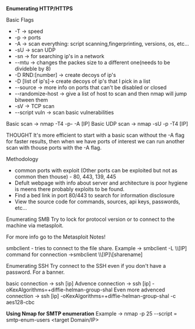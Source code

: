 
**Enumerating HTTP/HTTPS**

Basic Flags 
* -T -> speed 
* -p -> ports
* -A -> scan everything: script scanning,fingerprinting, versions, os, etc...
* -sU -> scan UDP 
* -sn -> for searching ip's in a network
* --mtu -> changes the packes size to a different one(needs to be divideble by 8)
* -D RND:[number] -> create decoys of ip's
* -D [list of ip's]-> create decoys of ip's that I pick in a list
* --source -> more info on ports that can't be disabled or closed
* --randomize-host -> give a list of host to scan and then nmap will jump bitween them
* -sV -> TCP scan
* --script vuln -> scan basic vulnerabilities

Basic scan -> nmap -T4 -p- -A [IP]
Basic UDP scan -> nmap -sU -p -T4 [IP]

THOUGHT
It's more efficient to start with a basic scan without the -A flag for faster results,  then when we have ports of interest we can run another scan with thouse ports with the -A flag.

Methodology
* common ports with exploit (Other ports can be exploited but not as common then thouse) - 80, 443, 139, 445
*  Defult webpage with info about server and architecture is poor hygiene is meens there probably exploits to be found.
* Find a bed link in port 80/443 to search for information disclosure
* View the source code for commands, sources, api keys, passwords, etc...


Enumerating SMB
Try to lock for protocol version or to connect to the machine via metasploit.

For more info go to the Metasploit Notes!

smbclient - tries to connect to the file share.
Example -> smbclient -L \\\\[IP]
command for connection ->smbclient \\\\[IP]\\[sharename]


Enumerating SSH
Try  connect to the SSH even if you don't have a password. For a banner.

basic connection -> ssh [ip]
Advence connection ->  ssh [ip] -oKexAlgorithms=+diffie-helman-group-shal
Even more advenced connection ->  ssh [ip] -oKexAlgorithms=+diffie-helman-group-shal -c aes128-cbc

**Using Nmap for SMTP enumeration**
Example -> nmap -p 25 --script = 
 smtp-enum-users <target Domain/IP>
